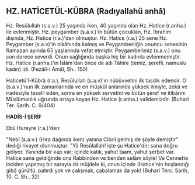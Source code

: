 ## HZ. HATİCETÜL-KÜBRA (Radıyallahü anhâ)

Hz. Resûlullah (s.a.v.) 25 yaşında iken, 40 yaşında olan Hz. Hatice (r.anha.) ile evlenmiştir. Hz. peygam­ber (s.a.v.)'in bütün çocuklan, Hz. İbrahim dışında, Hz. Hatice (r.a.)'den olmuştur. Hz. Hatice (r.a.) 25 sene Hz. Peygamber (s.a.v)'in nikâhında kalmış ve Peygamberli­ğin onuncu senesinin Ramazan ayında 65 yaşlarında vefat etmiştir. Peygamberimiz (s.a.v.) onu son derece severdi. Onun sağlığında başka hiç bir kadınla evlenmemiştir. Hz. Hatice (r.anha.)'ın İslâm'dan önce de adı Tâhire (temiz, şerefli, namuslu kadın) idi.
(Fezâil-i Amâl, Sh.. 150)

Haticetü'l-Kübrâ (r.a.), Resûlullah (s.a.v)'ın nübüvve­tini ilk tasdik edendir. O (s.a.v.)'nun ilk zamanlarında ve en müşkül anlarında yüksek ilmiyle, zekâ ve iradesiyle tesellî eden, sonra en yüksek servetini ve bütün şeref ve itibârını Müslümanlık uğrunda ortaya koyan Hz. Hati­ce (r.anha.) validemizdir.
(Buhari Ter. Sarih. C. 9/404)

**HADİS-İ ŞERİF**

Ebû Hureyre (r.a.)'den:

"Nebî (s.a.v.) (Hıra dağında iken) yanına Cibril gelmiş de şöyle demiştir" dediği rivayet olunmuştur: "Yâ Resûlallah! işte şu Hatice'dir; sana doğru geliyor. Yanında bir kap var; içinde katık, yahut taam, yahut şerbet var. Hatice sana geldiğinde ona Rabbinden ve benden selâm söyle! Ve Cennette inciden yapılmış bir sarayla da müjdele ki, onun içinde (Hatice'nin hoşlandığı gibi) gürültü, patırdı yok ve ça­lışmak, çabalamak da yok!
(Buhari Terc. Sarih, 10. C. Sh.. 32)
